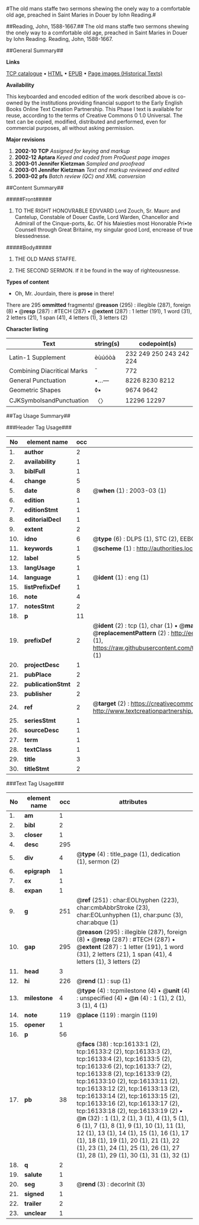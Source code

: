 #The old mans staffe two sermons shewing the onely way to a comfortable old age, preached in Saint Maries in Douer by Iohn Reading.#

##Reading, John, 1588-1667.##
The old mans staffe two sermons shewing the onely way to a comfortable old age, preached in Saint Maries in Douer by Iohn Reading.
Reading, John, 1588-1667.

##General Summary##

**Links**

[TCP catalogue](http://www.ota.ox.ac.uk/tcp/)  • 
[HTML](http://tei.it.ox.ac.uk/tcp/Texts-HTML/free/A10/A10516.html)  • 
[EPUB](http://tei.it.ox.ac.uk/tcp/Texts-EPUB/free/A10/A10516.epub) • 
[Page images (Historical Texts)](https://data.historicaltexts.jisc.ac.uk/view?pubId=eebo-99850897e&pageId=eebo-99850897e-16133-1)

**Availability**

This keyboarded and encoded edition of the
	       work described above is co-owned by the institutions
	       providing financial support to the Early English Books
	       Online Text Creation Partnership. This Phase I text is
	       available for reuse, according to the terms of Creative
	       Commons 0 1.0 Universal. The text can be copied,
	       modified, distributed and performed, even for
	       commercial purposes, all without asking permission.

**Major revisions**

1. __2002-10__ __TCP__ *Assigned for keying and markup*
1. __2002-12__ __Aptara__ *Keyed and coded from ProQuest page images*
1. __2003-01__ __Jennifer Kietzman__ *Sampled and proofread*
1. __2003-01__ __Jennifer Kietzman__ *Text and markup reviewed and edited*
1. __2003-02__ __pfs__ *Batch review (QC) and XML conversion*

##Content Summary##

#####Front#####

1. TO THE RIGHT
HONOVRABLE EDVVARD
Lord Zouch, Sr. Maurc and Cantelup, Constable
of Douer Castle, Lord Warden, Chancellor
and Admirall of the Cinque-ports, &c. Of his
Maiesties most Honorable Pri•te Counsell
through Great Britaine, my singular
good Lord, encrease of true
blessednesse.

#####Body#####

1. THE
OLD MANS
STAFFE.

1. THE SECOND
SERMON.
If it be found in the way of righteousnesse.

**Types of content**

  * Oh, Mr. Jourdain, there is **prose** in there!

There are 295 **ommitted** fragments! 
 @__reason__ (295) : illegible (287), foreign (8)  •  @__resp__ (287) : #TECH (287)  •  @__extent__ (287) : 1 letter (191), 1 word (31), 2 letters (21), 1 span (41), 4 letters (1), 3 letters (2)

**Character listing**


|Text|string(s)|codepoint(s)|
|---|---|---|
|Latin-1 Supplement|èùúóòà|232 249 250 243 242 224|
|Combining             Diacritical Marks|̄|772|
|General Punctuation|•…—|8226 8230 8212|
|Geometric Shapes|◊▪|9674 9642|
|CJKSymbolsandPunctuation|〈〉|12296 12297|

##Tag Usage Summary##

###Header Tag Usage###

|No|element name|occ|attributes|
|---|---|---|---|
|1.|__author__|2||
|2.|__availability__|1||
|3.|__biblFull__|1||
|4.|__change__|5||
|5.|__date__|8| @__when__ (1) : 2003-03 (1)|
|6.|__edition__|1||
|7.|__editionStmt__|1||
|8.|__editorialDecl__|1||
|9.|__extent__|2||
|10.|__idno__|6| @__type__ (6) : DLPS (1), STC (2), EEBO-CITATION (1), PROQUEST (1), VID (1)|
|11.|__keywords__|1| @__scheme__ (1) : http://authorities.loc.gov/ (1)|
|12.|__label__|5||
|13.|__langUsage__|1||
|14.|__language__|1| @__ident__ (1) : eng (1)|
|15.|__listPrefixDef__|1||
|16.|__note__|4||
|17.|__notesStmt__|2||
|18.|__p__|11||
|19.|__prefixDef__|2| @__ident__ (2) : tcp (1), char (1)  •  @__matchPattern__ (2) : ([0-9\-]+):([0-9IVX]+) (1), (.+) (1)  •  @__replacementPattern__ (2) : http://eebo.chadwyck.com/downloadtiff?vid=$1&page=$2 (1), https://raw.githubusercontent.com/textcreationpartnership/Texts/master/tcpchars.xml#$1 (1)|
|20.|__projectDesc__|1||
|21.|__pubPlace__|2||
|22.|__publicationStmt__|2||
|23.|__publisher__|2||
|24.|__ref__|2| @__target__ (2) : https://creativecommons.org/publicdomain/zero/1.0/ (1), http://www.textcreationpartnership.org/docs/. (1)|
|25.|__seriesStmt__|1||
|26.|__sourceDesc__|1||
|27.|__term__|1||
|28.|__textClass__|1||
|29.|__title__|3||
|30.|__titleStmt__|2||


###Text Tag Usage###

|No|element name|occ|attributes|
|---|---|---|---|
|1.|__am__|1||
|2.|__bibl__|2||
|3.|__closer__|1||
|4.|__desc__|295||
|5.|__div__|4| @__type__ (4) : title_page (1), dedication (1), sermon (2)|
|6.|__epigraph__|1||
|7.|__ex__|1||
|8.|__expan__|1||
|9.|__g__|251| @__ref__ (251) : char:EOLhyphen (223), char:cmbAbbrStroke (23), char:EOLunhyphen (1), char:punc (3), char:abque (1)|
|10.|__gap__|295| @__reason__ (295) : illegible (287), foreign (8)  •  @__resp__ (287) : #TECH (287)  •  @__extent__ (287) : 1 letter (191), 1 word (31), 2 letters (21), 1 span (41), 4 letters (1), 3 letters (2)|
|11.|__head__|3||
|12.|__hi__|226| @__rend__ (1) : sup (1)|
|13.|__milestone__|4| @__type__ (4) : tcpmilestone (4)  •  @__unit__ (4) : unspecified (4)  •  @__n__ (4) : 1 (1), 2 (1), 3 (1), 4 (1)|
|14.|__note__|119| @__place__ (119) : margin (119)|
|15.|__opener__|1||
|16.|__p__|56||
|17.|__pb__|38| @__facs__ (38) : tcp:16133:1 (2), tcp:16133:2 (2), tcp:16133:3 (2), tcp:16133:4 (2), tcp:16133:5 (2), tcp:16133:6 (2), tcp:16133:7 (2), tcp:16133:8 (2), tcp:16133:9 (2), tcp:16133:10 (2), tcp:16133:11 (2), tcp:16133:12 (2), tcp:16133:13 (2), tcp:16133:14 (2), tcp:16133:15 (2), tcp:16133:16 (2), tcp:16133:17 (2), tcp:16133:18 (2), tcp:16133:19 (2)  •  @__n__ (32) : 1 (1), 2 (1), 3 (1), 4 (1), 5 (1), 6 (1), 7 (1), 8 (1), 9 (1), 10 (1), 11 (1), 12 (1), 13 (1), 14 (1), 15 (1), 16 (1), 17 (1), 18 (1), 19 (1), 20 (1), 21 (1), 22 (1), 23 (1), 24 (1), 25 (1), 26 (1), 27 (1), 28 (1), 29 (1), 30 (1), 31 (1), 32 (1)|
|18.|__q__|2||
|19.|__salute__|1||
|20.|__seg__|3| @__rend__ (3) : decorInit (3)|
|21.|__signed__|1||
|22.|__trailer__|2||
|23.|__unclear__|1||
